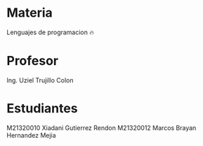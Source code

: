 # Materia
Lenguajes de programacion 🔥

# Profesor
Ing. Uziel Trujillo Colon

# Estudiantes
M21320010 Xiadani Gutierrez Rendon
M21320012 Marcos Brayan Hernandez Mejia

